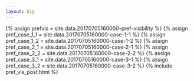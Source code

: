 ```yaml
---
layout: big
---
```

{% assign prefvis = site.data.20170705160000-pref-visibility %}
{% assign pref_case_1_1 = site.data.20170705160000-case-1-1 %}
{% assign pref_case_1_2 = site.data.20170705160000-case-1-2 %}
{% assign pref_case_2_1 = site.data.20170705160000-case-2-1 %}
{% assign pref_case_2_2 = site.data.20170705160000-case-2-2 %}
{% assign pref_case_3_1 = site.data.20170705160000-case-3-1 %}
{% assign pref_case_3_2 = site.data.20170705160000-case-3-2 %}
{% include pref_vis_post.html %}
